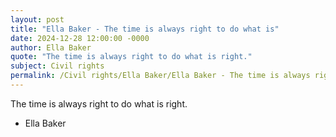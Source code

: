 ```yaml
---
layout: post
title: "Ella Baker - The time is always right to do what is"
date: 2024-12-28 12:00:00 -0000
author: Ella Baker
quote: "The time is always right to do what is right."
subject: Civil rights
permalink: /Civil rights/Ella Baker/Ella Baker - The time is always right to do what is
---
```


The time is always right to do what is right.

- Ella Baker
